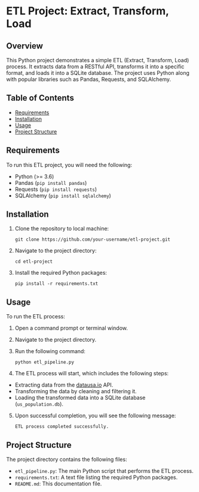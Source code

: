 # ETL Project: Extract, Transform, Load

## Overview

This Python project demonstrates a simple ETL (Extract, Transform, Load) process. 
It extracts data from a RESTful API, transforms it into a specific format, and loads it into a SQLite database. 
The project uses Python along with popular libraries such as Pandas, Requests, and SQLAlchemy.

## Table of Contents

- [Requirements](#requirements)
- [Installation](#installation)
- [Usage](#usage)
- [Project Structure](#project-structure)

## Requirements

To run this ETL project, you will need the following:

- Python (>= 3.6)
- Pandas (`pip install pandas`)
- Requests (`pip install requests`)
- SQLAlchemy (`pip install sqlalchemy`)

## Installation

1. Clone the repository to local machine:
    ```
    git clone https://github.com/your-username/etl-project.git
    ```

2. Navigate to the project directory:
    ```
    cd etl-project
    ```

3. Install the required Python packages:

    ```
    pip install -r requirements.txt
    ```

## Usage

To run the ETL process:
1. Open a command prompt or terminal window.
2. Navigate to the project directory.
3. Run the following command:
    ```
    python etl_pipeline.py
    ```

4. The ETL process will start, which includes the following steps:
- Extracting data from the [datausa.io](https://datausa.io) API.
- Transforming the data by cleaning and filtering it.
- Loading the transformed data into a SQLite database (`us_population.db`).

5. Upon successful completion, you will see the following message:
    ```
    ETL process completed successfully.
    ```

## Project Structure

The project directory contains the following files:
- `etl_pipeline.py`: The main Python script that performs the ETL process.
- `requirements.txt`: A text file listing the required Python packages.
- `README.md`: This documentation file.


